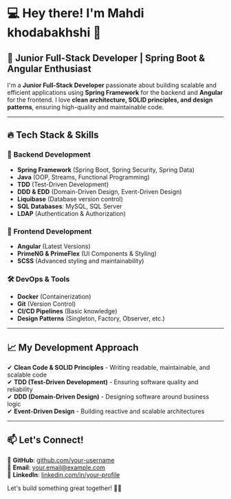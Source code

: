 # 💻 Hey there! I'm Mahdi khodabakhshi 👋

## 🚀 Junior Full-Stack Developer | Spring Boot & Angular Enthusiast

I'm a **Junior Full-Stack Developer** passionate about building scalable and efficient applications using **Spring Framework** for the backend and **Angular** for the frontend. I love **clean architecture, SOLID principles, and design patterns**, ensuring high-quality and maintainable code.  

---

## 🔥 Tech Stack & Skills  
### 🎯 **Backend Development**
- **Spring Framework** (Spring Boot, Spring Security, Spring Data)
- **Java** (OOP, Streams, Functional Programming)
- **TDD** (Test-Driven Development)
- **DDD & EDD** (Domain-Driven Design, Event-Driven Design)
- **Liquibase** (Database version control)
- **SQL Databases**: MySQL, SQL Server  
- **LDAP** (Authentication & Authorization)

### 🎨 **Frontend Development**
- **Angular** (Latest Versions)
- **PrimeNG & PrimeFlex** (UI Components & Styling)
- **SCSS** (Advanced styling and maintainability)

### 🛠️ **DevOps & Tools**
- **Docker** (Containerization)
- **Git** (Version Control)
- **CI/CD Pipelines** (Basic knowledge)
- **Design Patterns** (Singleton, Factory, Observer, etc.)

---

## 📈 My Development Approach
✔ **Clean Code & SOLID Principles** - Writing readable, maintainable, and scalable code  
✔ **TDD (Test-Driven Development)** - Ensuring software quality and reliability  
✔ **DDD (Domain-Driven Design)** - Designing software around business logic  
✔ **Event-Driven Design** - Building reactive and scalable architectures  

---

## 📫 Let's Connect!
🔗 **GitHub**: [github.com/your-username](https://github.com/your-username)  
📧 **Email**: your.email@example.com  
💼 **LinkedIn**: [linkedin.com/in/your-profile](https://linkedin.com/in/your-profile)  

Let's build something great together! 🚀🔥
